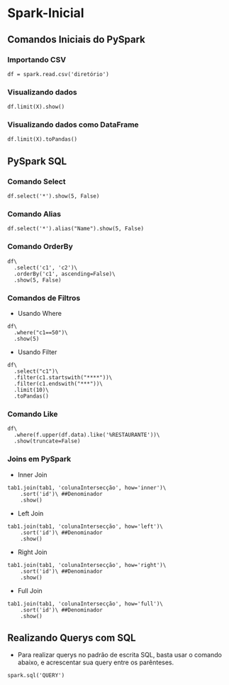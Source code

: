 # Spark-Inicial

## Comandos Iniciais do PySpark

### Importando CSV

```
df = spark.read.csv('diretório')
```

### Visualizando dados

```
df.limit(X).show()
```

### Visualizando dados como DataFrame

```
df.limit(X).toPandas()
```

## PySpark SQL

### Comando Select

```
df.select('*').show(5, False)
```

### Comando Alias

```
df.select('*').alias("Name").show(5, False)
```

### Comando OrderBy

```
df\
  .select('c1', 'c2')\
  .orderBy('c1', ascending=False)\
  .show(5, False)
```

### Comandos de Filtros

- Usando Where
```
df\
  .where("c1==50")\
  .show(5)
```

- Usando Filter
```
df\
  .select("c1")\
  .filter(c1.startswith("****"))\
  .filter(c1.endswith("***"))\
  .limit(10)\
  .toPandas()
```

### Comando Like

```
df\
  .where(f.upper(df.data).like('%RESTAURANTE'))\
  .show(truncate=False)
```
### Joins em PySpark

- Inner Join

```
tab1.join(tab1, 'colunaIntersecção', how='inner')\
    .sort('id')\ ##Denominador
    .show()
```


- Left Join

```
tab1.join(tab1, 'colunaIntersecção', how='left')\
    .sort('id')\ ##Denominador
    .show()
```

- Right Join

```
tab1.join(tab1, 'colunaIntersecção', how='right')\
    .sort('id')\ ##Denominador
    .show()
```

- Full Join

```
tab1.join(tab1, 'colunaIntersecção', how='full')\
    .sort('id')\ ##Denominador
    .show()
```


## Realizando Querys com SQL

- Para realizar querys no padrão de escrita SQL, basta usar o comando abaixo, e acrescentar sua query entre os parênteses.
```
spark.sql('QUERY')
```

